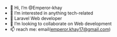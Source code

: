 - 👋 Hi, I’m @Emperor-khay
- 👀 I’m interested in anything tech-related
- 🌱 Laravel Web developer 
- 💞️ I’m looking to collaborate on Web development
- 📫 reach me: email(emperor.khay17@gmail.com)

<!---
Emperor-khay/Emperor-khay is a ✨ special ✨ repository because its `README.md` (this file) appears on your GitHub profile.
You can click the Preview link to take a look at your changes.
--->
